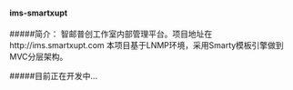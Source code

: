 #### ims-smartxupt

#####简介：
智邮普创工作室内部管理平台。项目地址在http://ims.smartxupt.com
本项目基于LNMP环境，采用Smarty模板引擎做到MVC分层架构。


#####目前正在开发中...
